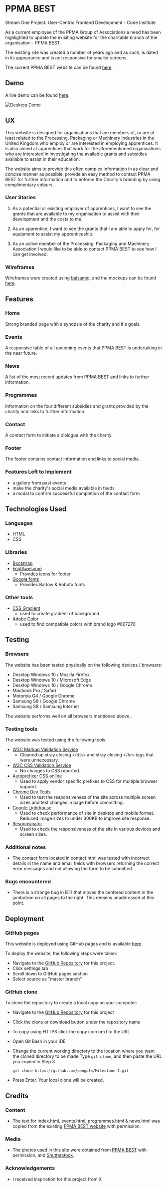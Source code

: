 # PPMA BEST

Stream One Project: User-Centric Frontend Development - Code Institute

As a current employee of the PPMA Group of Associations a need has been highlighted to update the exisiting website for the charitable branch of the organisation - PPMA BEST.

The existing site was created a number of years ago and as such, is dated in its appearance and is not responsive for smaller screens.

The current PPMA BEST website can be found [here](http://www.ppmabest.org.uk/).
 
## Demo

A live demo can be found [here](https://pengols.github.io/Milestone-1/).

![Desktop Demo](https://raw.githubusercontent.com/pengols/Milestone-1/master/mockups/websitemockup.PNG "Desktop Demo")

## UX

This website is designed for organisations that are members of, or are at least related to the Processing, Packaging or Machinery industries in the United Kingdom who employ or are interested in employing apprentices.  It is also aimed at apprentices that work for the aforementioned organisations who are interested in investigating the available grants and subsidies available to assist in their education.

The website aims to provide this often complex information in as clear and concise manner as possible, provide an easy method to contact PPMA BEST for further information and to enforce the Charity's branding by using complimentary colours.

### User Stories

1. As a potential or existing employer of apprentices, I want to see the grants that are available to my organisation to assist with their development and the costs to me.

2. As an apprentice, I want to see the grants that I am able to apply for, for equipment to assist my apprenticeship.

3. As an active member of the Processing, Packaging and Machinery Association I would like to be able to contact PPMA BEST to see how I can get involved.

### Wireframes

Wireframes were created using [balsamiq](https://balsamiq.com/), and the mockups can be found [here](https://raw.githubusercontent.com/pengols/Milestone-1/master/mockups/Milestone1wireframe.pdf).

## Features

### Home

Strong branded page with a synopsis of the charity and it's goals.

### Events

A responsive table of all upcoming events that PPMA BEST is undertaking in the near future.

### News

A list of the most recent updates from PPMA BEST and links to further information.

### Programmes

Information on the four different subsidies and grants provided by the charity and links to further information.

### Contact

A contact form to initiate a dialogue with the charity.

### Footer

The footer contains contact information and links to social media.

### Features Left to Implement

- a gallery from past events
- make the charity's social media available in feeds
- a modal to confirm successful completion of the contact form

## Technologies Used

### Languages

- HTML
- CSS

### Libraries

- [Bootstrap](https://getbootstrap.com/)
- [FontAwesome](https://fontawesome.com/)
  - Provides icons for footer
- [Google fonts](https://fonts.google.com/)
  - Provides Barlow & Roboto fonts

### Other tools

- [CSS Gradient](https://cssgradient.io/)
  - used to create gradient of background
- [Adobe Color](https://color.adobe.com/create)
  - used to find compatible colors with brand logo #007270

## Testing

### Browsers

The website has been tested physically on the following devices / browsers:

- Desktop Windows 10 / Mozilla Firefox
- Desktop Windows 10 / Microsoft Edge
- Desktop Windows 10 / Google Chrome 
- Macbook Pro / Safari
- Motorola G4 / Google Chrome
- Samsung S8 / Google Chrome
- Samsung S8 / Samsung Internet

The website performs well on all browsers mentioned above..

### Testing tools

The website was tested using the following tools:

- [W3C Markup Validation Service](https://validator.w3.org/)
  - Cleaned up stray closing `</div>` and stray closing `</hr>` tags that were unnecessary.
- [W3C CSS Validation Service](https://jigsaw.w3.org/css-validator/)
  - No changes to CSS reported.
- [Autoprefixer CSS online](https://autoprefixer.github.io/)
  - Used to apply vendor specific prefixes to CSS for multiple browser support.
- [Chrome Dev Tools](https://developers.google.com/web/tools/chrome-devtools)
  - Used to test the responsiveness of the site across multiple screen sizes and test changes in page before committing. 
- [Google Lighthouse](https://developers.google.com/web/tools/lighthouse/)
  - Used to check performance of site in desktop and mobile format.  Reduced image sizes to under 300KB to improve site response.
- [Responsinator](http://www.responsinator.com/)
  - Used to check the responsiveness of the site in various devices and screen sizes.

### Additional notes

- The contact form located in contact.html was tested with incorrect details in the name and email fields with browsers returning the correct error messages and not allowing the form to be submitted.

### Bugs encountered

- There is a strange bug in IE11 that moves the centered content in the jumbotron on all pages to the right.  This remains unaddressed at this point.

## Deployment

### GitHub pages

This website is deployed using GitHub pages and is available [here](https://pengols.github.io/Milestone-1/)

To deploy the website, the following steps were taken:

- Navigate to the [GitHub Repository](https://github.com/pengols/Milestone-1) for this project.
- Click settings tab
- Scroll down to GitHub pages section
- Select source as "master branch"

### GitHub clone

To clone the repository to create a local copy on your computer:

- Navigate to the [GitHub Repository](https://github.com/pengols/Milestone-1) for this project
- Click the clone or download button under the repository name
- To copy using HTTPS click the copy icon next to the URL
- Open Git Bash in your IDE
- Change the current working directory to the location where you want the cloned directory to be made
    Type `git clone`, and then paste the URL you copied in Step 3

    `git clone https://github.com/pengols/Milestone-1.git`

- Press Enter. Your local clone will be created.

## Credits

### Content

- The text for index.html, events.html, programmes.html & news.html was copied from the existing [PPMA BEST website](http://www.ppmabest.org.uk/) with permission.

### Media

- The photos used in this site were obtained from [PPMA BEST](http://www.ppmabest.org.uk/) with permission, and [Shutterstock](https://www.shutterstock.com/).

### Acknowledgements

- I received inspiration for this project from X